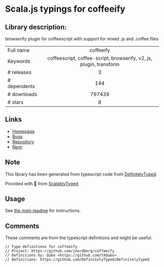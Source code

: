 
# Scala.js typings for coffeeify


## Library description:
browserify plugin for coffeescript with support for mixed .js and .coffee files

|                    |                 |
| ------------------ | :-------------: |
| Full name          | coffeeify |
| Keywords           | coffeescript, coffee-script, browserify, v2, js, plugin, transform |
| # releases         | 3 |
| # dependents       | 144 |
| # downloads        | 797439 |
| # stars            | 8 |

## Links
- [Homepage](https://github.com/jnordberg/coffeeify)
- [Bugs](https://github.com/jnordberg/coffeeify/issues)
- [Repository](https://github.com/jnordberg/coffeeify)
- [Npm](https://www.npmjs.com/package/coffeeify)
    


## Note
This library has been generated from typescript code from [DefinitelyTyped](https://definitelytyped.org).

Provided with :purple_heart: from [ScalablyTyped](https://github.com/oyvindberg/ScalablyTyped)

## Usage
See [the main readme](../../readme.md) for instructions.

## Comments

These comments are from the typescript definitions and might be useful:
```
// Type definitions for coffeeify
// Project: https://github.com/jnordberg/coffeeify
// Definitions by: Qubo <https://github.com/tkQubo>
// Definitions: https://github.com/DefinitelyTyped/DefinitelyTyped

```

